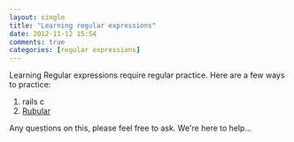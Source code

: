 ```yaml
---
layout: single
title: "Learning regular expressions"
date: 2012-11-12 15:54
comments: true
categories: [regular expressions]
---
```

Learning Regular expressions require regular practice. Here are a few ways to practice:

1. rails c
2. [Rubular](http://rubular.com/)


Any questions on this, please feel free to ask. We're here to help...
